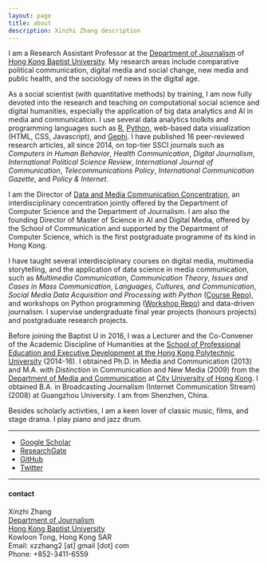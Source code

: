 ```yaml
---
layout: page
title: about
description: Xinzhi Zhang description
---
```


I am a Research Assistant Professor at the [Department of Journalism](http://www.jour.hkbu.edu.hk/faculty-member/dr-xinzhi-zhang/) of [Hong Kong Baptist University](http://www.hkbu.edu.hk). My research areas include comparative political communication, digital media and social change, new media and public health, and the sociology of news in the digital age.

As a social scientist (with quantitative methods) by training, I am now fully devoted into the research and teaching on computational social science and digital humanities, especially the application of big data analytics and AI in media and communication. I use several data analytics toolkits and programming languages such as [R](http://www.r-project.org), [Python](https://www.python.org), web-based data visualization (HTML, CSS, Javascript), and [Gephi](https://gephi.org). I have published 16 peer-reviewed research articles, all since 2014, on top-tier SSCI journals such as *Computers in Human Behavior*, *Health Communication*, *Digital Journalism*, *International Political Science Review*, *International Journal of Communication*, *Telecommunications Policy*, *International Communication Gazette*, and *Policy & Internet*.

I am the Director of [Data and Media Communication Concentration](http://bu-dmc.hkbu.edu.hk), an interdisciplinary concentration jointly offered by the Department of Computer Science and the Department of Journalism. I am also the founding Director of Master of Science in AI and Digital Media, offered by the School of Communication and supported by the Department of Computer Science, which is the first postgraduate programme of its kind in Hong Kong.

I have taught several interdisciplinary courses on digital media, multimedia storytelling, and the application of data science in media communication, such as *Multimedia Communication*, *Communication Theory*, *Issues and Cases in Mass Communication*, *Languages, Cultures, and Communication*, *Social Media Data Acquisition and Processing with Python* ([Course Repo](https://github.com/xzzhang2/201819A_cityu_com5507)), and workshops on Python programming ([Workshop Repo](https://github.com/xzzhang2/201811_budmc_Invitation2Py)) and data-driven journalism. I supervise undergraduate final year projects (honours projects) and postgraduate research projects.

Before joining the Baptist U in 2016, I was a Lecturer and the Co-Convener of the Academic Discipline of Humanities at the [School of Professional Education and Executive Development at the Hong Kong Polytechnic University](https://www.speed-polyu.edu.hk) (2014-16). I obtained Ph.D. in Media and Communication (2013) and M.A. *with Distinction* in Communication and New Media (2009) from the [Department of Media and Communication](http://www6.cityu.edu.hk/com/) at [City University of Hong Kong](www.cityu.edu.hk). I obtained B.A. in Broadcasting Journalism (Internet Communication Stream) (2008) at Guangzhou University. I am from Shenzhen, China.

Besides scholarly activities, I am a keen lover of classic music, films, and stage drama. I play piano and jazz drum.

---

  - [Google Scholar](https://scholar.google.com.hk/citations?user=iOFeIDIAAAAJ&hl=en)
  - [ResearchGate](https://www.researchgate.net/profile/Xinzhi_Zhang3)
  - [GitHub](https://github.com/xzzhang2)
  - [Twitter](https://twitter.com/xin_zhi_zhang)

---

<h4>contact</h4>

Xinzhi Zhang<br/>
<a href="http://www.jour.hkbu.edu.hk">Department of Journalism</a><br/>
<a href="http://www.hkbu.edu.hk">Hong Kong Baptist University</a><br/>
Kowloon Tong, Hong Kong SAR<br/>
Email: xzzhang2 [at] gmail [dot] com<br/>
Phone: +852-3411-6559<br/>
